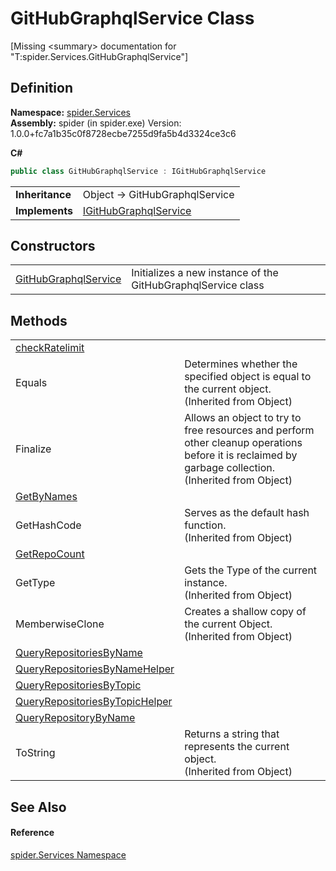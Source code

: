 # GitHubGraphqlService Class


\[Missing &lt;summary&gt; documentation for "T:spider.Services.GitHubGraphqlService"\]



## Definition
**Namespace:** <a href="c6df77e0-28de-d4ed-9b46-1241a40828db">spider.Services</a>  
**Assembly:** spider (in spider.exe) Version: 1.0.0+fc7a1b35c0f8728ecbe7255d9fa5b4d3324ce3c6

**C#**
``` C#
public class GitHubGraphqlService : IGitHubGraphqlService
```

<table><tr><td><strong>Inheritance</strong></td><td>Object  →  GitHubGraphqlService</td></tr>
<tr><td><strong>Implements</strong></td><td><a href="49f43a60-85f7-cd01-153e-ca0b9cad4a78">IGitHubGraphqlService</a></td></tr>
</table>



## Constructors
<table>
<tr>
<td><a href="be371069-7d71-a46f-222f-5902e10d5038">GitHubGraphqlService</a></td>
<td>Initializes a new instance of the GitHubGraphqlService class</td></tr>
</table>

## Methods
<table>
<tr>
<td><a href="f89c082f-c101-684a-80b0-74e1c11ea32f">checkRatelimit</a></td>
<td> </td></tr>
<tr>
<td>Equals</td>
<td>Determines whether the specified object is equal to the current object.<br />(Inherited from Object)</td></tr>
<tr>
<td>Finalize</td>
<td>Allows an object to try to free resources and perform other cleanup operations before it is reclaimed by garbage collection.<br />(Inherited from Object)</td></tr>
<tr>
<td><a href="c90b22fa-be66-989b-58e0-876e234ab9d4">GetByNames</a></td>
<td> </td></tr>
<tr>
<td>GetHashCode</td>
<td>Serves as the default hash function.<br />(Inherited from Object)</td></tr>
<tr>
<td><a href="4a56dae8-f2e1-4afd-53ec-d23ecd3aeba3">GetRepoCount</a></td>
<td> </td></tr>
<tr>
<td>GetType</td>
<td>Gets the Type of the current instance.<br />(Inherited from Object)</td></tr>
<tr>
<td>MemberwiseClone</td>
<td>Creates a shallow copy of the current Object.<br />(Inherited from Object)</td></tr>
<tr>
<td><a href="5fd1d969-41c3-81f6-97c0-9a74cd9b3db9">QueryRepositoriesByName</a></td>
<td> </td></tr>
<tr>
<td><a href="033c501d-e593-9e54-e83c-ec7307c023cd">QueryRepositoriesByNameHelper</a></td>
<td> </td></tr>
<tr>
<td><a href="a534f8e4-f512-ae85-f4da-931181632ce0">QueryRepositoriesByTopic</a></td>
<td> </td></tr>
<tr>
<td><a href="5d5181ef-1a37-266c-2d1f-886b71853b14">QueryRepositoriesByTopicHelper</a></td>
<td> </td></tr>
<tr>
<td><a href="c9d3ed56-8215-42d5-7b7c-3aaa3b22b320">QueryRepositoryByName</a></td>
<td> </td></tr>
<tr>
<td>ToString</td>
<td>Returns a string that represents the current object.<br />(Inherited from Object)</td></tr>
</table>

## See Also


#### Reference
<a href="c6df77e0-28de-d4ed-9b46-1241a40828db">spider.Services Namespace</a>  
